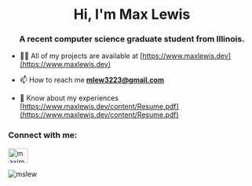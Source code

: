 <h1 align="center">Hi, I'm Max Lewis</h1>
<h3 align="center">A recent computer science graduate student from Illinois.</h3>

- 👨‍💻 All of my projects are available at [https://www.maxlewis.dev](https://www.maxlewis.dev)

- 📫 How to reach me **mlew3223@gmail.com**

- 📄 Know about my experiences [https://www.maxlewis.dev/content/Resume.pdf](https://www.maxlewis.dev/content/Resume.pdf)

<h3 align="left">Connect with me:</h3>
<p align="left">
<a href="https://linkedin.com/in/maximuslewis" target="blank"><img align="center" src="https://raw.githubusercontent.com/rahuldkjain/github-profile-readme-generator/master/src/images/icons/Social/linked-in-alt.svg" alt="maximuslewis" height="30" width="40" /></a>
</p>

<p><img align="center" src="https://github-readme-stats.vercel.app/api/top-langs?username=mslew&show_icons=true&locale=en&layout=compact" alt="mslew" /></p>

